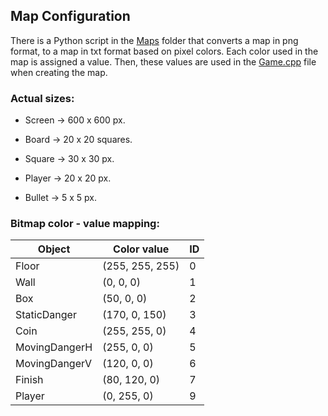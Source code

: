 ## Map Configuration

There is a Python script in the [Maps](Game/Maps) folder that converts a map in png format, to a map in txt format based on pixel colors. Each color used in the map is assigned a value. Then, these values are used in the [Game.cpp](Game/Game.cpp) file when creating the map.

### Actual sizes: 

- Screen -> 600 x 600 px.

- Board -> 20 x 20 squares.  


- Square -> 30 x 30 px.  
- Player -> 20 x 20 px.  
- Bullet -> 5 x 5 px.  

### Bitmap color - value mapping:

| Object        | Color value     | ID  |
|---------------|-----------------|-----|
| Floor         | (255, 255, 255) | 0   |
| Wall          | (0, 0, 0)       | 1   |
| Box           | (50, 0, 0)      | 2   |
| StaticDanger  | (170, 0, 150)   | 3   |
| Coin          | (255, 255, 0)   | 4   |
| MovingDangerH | (255, 0, 0)     | 5   |
| MovingDangerV | (120, 0, 0)     | 6   |
| Finish        | (80, 120, 0)    | 7   |
| Player        | (0, 255, 0)     | 9   |



